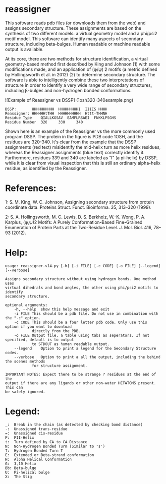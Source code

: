# reassigner
This software reads pdb files (or downloads them from the web) and assigns secondary structure. These assignments are based on the synthesis of two different models: a virtual geometry model and a phi/psi2 motif model. This software can identify many aspects of secondary structure, including beta-bulges. Human readable or machine readable output is available.

At its core, there are two methods for structure identification, a virtual geometry-based method first described by King and Johnson (1) with some modifications made, and an application of (φ/ψ) 2 motifs (a metric defined by Hollingsworth et al. in 2012) (2) to determine secondary structure. The software is able to intelligently combine these two interpretations of structure in order to identify a very wide range of secondary structures, including β-bulges and non-hydrogen bonded conformations.

![Example of Reassigner vs DSSP]
(1osh320-340example.png)

	DSSP:		HHHHHHHHHH	HHHHHHHHHI	IIIIS HHHH
	Reassigner:	HHHHHHtTHH	HHHHHHHHHH	Httt-THHNH	
	Residue Type	QIALLKGSAV	EAMFLRSAEI	FNKKLPSGHS	
	Residue Number	320		330		340 


Shown here is an example of the Reassigner vs the more commonly used program DSSP. The protein in the figure is PDB code 1OSH, and the residues are 320-340. It's clear from the example that the DSSP assignments (red text) misidentify the mid-helix turn as more helix residues, whereas the Reassigner assignments (blue text) correctly identify it. Furthermore, residues 339 and 340 are labeled as "I" (a pi-helix) by DSSP, while it is clear from visual inspection that this is still an ordinary alpha-helix residue, as identified by the Reassigner.



# References:
	
1: S. M. King, W. C. Johnson, Assigning secondary structure from protein coordinate data. Proteins Struct. Funct. Bioinforma. 35, 313–320 (1999).
	
2: S. A. Hollingsworth, M. C. Lewis, D. S. Berkholz, W.-K. Wong, P. A. Karplus, (φ,ψ)2 Motifs: A Purely Conformation-Based Fine-Grained Enumeration of Protein Parts at the Two-Residue Level. J. Mol. Biol. 416, 78–93 (2012).

# Help:

	usage: reassigner.v14.py [-h] [-i FILE] [-c CODE] [-o FILE] [--legend] [--verbose]
	
	Assigns secondary structure without using hydrogen bonds. One method uses
	virtual dihedrals and bond angles, the other using phi/psi2 motifs to identify
	secondary structure.
	
	optional arguments:
		-h, --help	show this help message and exit
		-i FILE	This should be a pdb file. Do not use in combination with the "-c" option.
		-c CODE	This should be a four letter pdb code. Only use this option if you want to download 
				directly from the PDB.
		-o FILE	Output file, a table using tabs as seperators. If not specified, default is to output
				to STDOUT as human readable output.
		--legend	Option to print a legend for the Secondary Structure codes.
		--verbose	Option to print a all the output, including the behind the scenes methods 
				for structure assignment.
	
	IMPORTANT NOTES: Expect there to be strange ? residues at the end of the
	output if there are any ligands or other non-water HETATOMS present. This can
	be safely ignored.
 
# Legend:
	
	_:	Break in the chain (as detected by checking bond distance)
	-:	Unassigned trans-residue
	=:	Unassigned cis-residue
	P:	PII-Helix
	t:	Turn defined by CA to CA Distance
	N:	Non-Hydrogen Bonded Turn (Similar to 's')
	T:	Hydrogen Bonded Turn T
	E:	Extended or Beta-strand conformation
	H:	Alpha Helical Conformation
	G:	3,10 Helix
	Bb:	Beta-bulge
	U:	Pi-helical bulge
	X:	The Stig

